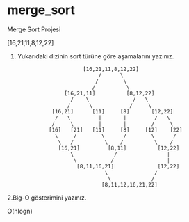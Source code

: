 # merge_sort

Merge Sort Projesi

[16,21,11,8,12,22]
1. Yukarıdaki dizinin sort türüne göre aşamalarını yazınız.

                            [16,21,11,8,12,22]
                                 /      \
                                /        \
                               /          \
                      [16,21,11]          [8,12,22]
                        /    \              /   \   
                       /      \            /     \
                  [16,21]      [11]     [8]       [12,22]
                   /   \         |       |         /   \
                  /     \        |       |        /     \
                 [16]   [21]   [11]     [8]     [12]    [22]
                   \     /        \      /        \      /
                    \   /          \    /          \    /
                    [16,21]         [8,11]          [12,22]
                        \             /                |
                         \           /                 |
                          [8,11,16,21]              [12,22]
                                   \               /
                                    \             / 
                                  [8,11,12,16,21,22]   
   
2.Big-O gösterimini yazınız.
    
    
O(nlogn)
